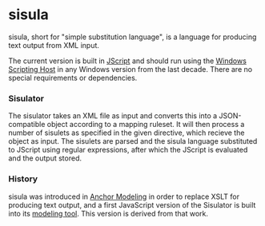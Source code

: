 sisula
======

sisula, short for "simple substitution language", is a language for producing text output from XML input.

The current version is built in [JScript](http://en.wikipedia.org/wiki/JScript) and should run using the [Windows Scripting Host](http://en.wikipedia.org/wiki/Windows_Script_Host) in any Windows version from the last decade. There are no special requirements or dependencies.

###  Sisulator
The sisulator takes an XML file as input and converts this into a
JSON-compatible object according to a mapping ruleset. It will then
process a number of sisulets as specified in the given directive, which
recieve the object as input. The sisulets are parsed and the sisula
language substituted to JScript using regular expressions, after which
the JScript is evaluated and the output stored.

### History
sisula was introduced in [Anchor Modeling](http://www.anchormodeling.com) in order to replace XSLT for producing text output, and a first JavaScript version of the Sisulator is built into its [modeling tool](http://code.google.com/p/anchormodeler). This version is derived from that work.